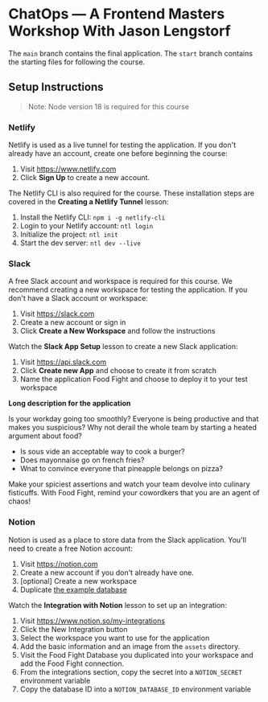 # ChatOps — A Frontend Masters Workshop With Jason Lengstorf


The `main` branch contains the final application. The `start` branch contains the starting files for following the course.

## Setup Instructions

> Note: Node version 18 is required for this course

### Netlify

Netlify is used as a live tunnel for testing the application. If you don't already have an account, create one before beginning the course:

1. Visit https://www.netlify.com
2. Click **Sign Up** to create a new account.

The Netlify CLI is also required for the course. These installation steps are covered in the **Creating a Netlify Tunnel** lesson:

1. Install the Netlify CLI: `npm i -g netlify-cli`
2. Login to your Netlify account: `ntl login`
3. Initialize the project: `ntl init`
4. Start the dev server: `ntl dev --live`

### Slack

A free Slack account and workspace is required for this course. We recommend creating a new workspace for testing the application. If you don't have a Slack account or workspace:

1. Visit https://slack.com
2. Create a new account or sign in
3. Click **Create a New Workspace** and follow the instructions

Watch the **Slack App Setup** lesson to create a new Slack application:

1. Visit https://api.slack.com
2. Click **Create new App** and choose to create it from scratch
3. Name the application Food Fight and choose to deploy it to your test workspace

**Long description for the application**

Is your workday going too smoothly? Everyone is being productive and that makes you suspicious? Why not derail the whole team by starting a heated argument about food?

- Is sous vide an acceptable way to cook a burger?
- Does mayonnaise go on french fries?
- Wnat to convince everyone that pineapple belongs on pizza?

Make your spiciest assertions and watch your team devolve into culinary fisticuffs. With Food Fight, remind your cowordkers that you are an agent of chaos!

### Notion

Notion is used as a place to store data from the Slack application. You'll need to create a free Notion account:

1. Visit https://notion.com
2. Create a new account if you don't already have one.
3. [optional] Create a new workspace
4. Duplicate [the example database](https://frontendmasters-chatops.notion.site/7818ece038cc43129307fd41e91fd9c8)

Watch the **Integration with Notion** lesson to set up an integration:

1. Visit https://www.notion.so/my-integrations
2. Click the New Integration button
3. Select the workspace you want to use for the application
4. Add the basic information and an image from the `assets` directory.
5. Visit the Food Fight Database you duplicated into your workspace and add the Food Fight connection.
6. From the integrations section, copy the secret into a `NOTION_SECRET` environment variable
7. Copy the database ID into a `NOTION_DATABASE_ID` environment variable